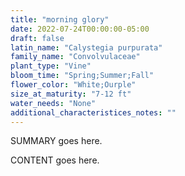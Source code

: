 ```yaml
---
title: "morning glory"
date: 2022-07-24T00:00:00-05:00
draft: false
latin_name: "Calystegia purpurata"
family_name: "Convolvulaceae"
plant_type: "Vine"
bloom_time: "Spring;Summer;Fall"
flower_color: "White;Ourple"
size_at_maturity: "7-12 ft"
water_needs: "None"
additional_characteristices_notes: ""
---
```


SUMMARY goes here.

<!--more-->

CONTENT goes here.